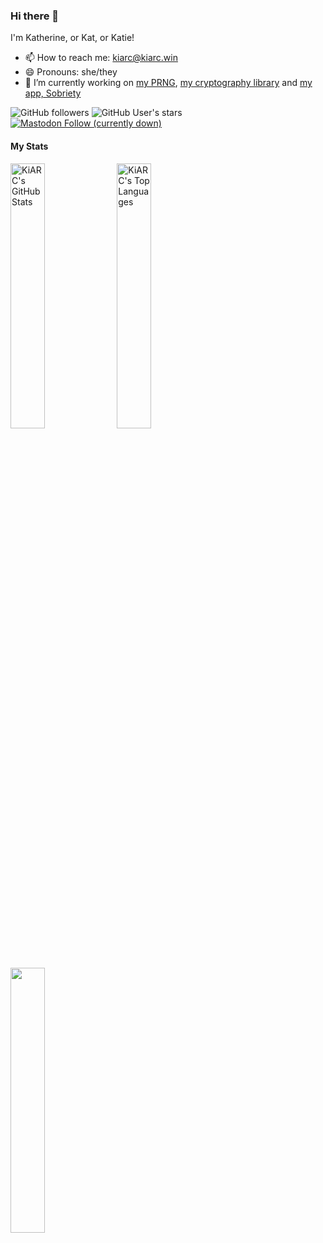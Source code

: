 
### Hi there 👋
I'm Katherine, or Kat, or Katie!
- 📫 How to reach me: <kiarc@kiarc.win>
- 😄 Pronouns: she/they
- 🔭 I’m currently working on [my PRNG](https://github.com/KiARC/CollatzRand), [my cryptography library](https://github.com/KiARC/ReasonablyEasyCryptography) and [my app, Sobriety](https://github.com/KiARC/Sobriety)

![GitHub followers](https://img.shields.io/github/followers/KiARC?style=social)
![GitHub User's stars](https://img.shields.io/github/stars/KiARC?style=social)
[![Mastodon Follow (currently down)](https://img.shields.io/mastodon/follow/110228634376406064?domain=https%3A%2F%2Fglitch.kiarc.win&style=social)](https://glitch.kiarc.win/@kiarc)
#### My Stats
<span>
  <img width="33%" align="top" src="https://github-readme-stats.vercel.app/api?username=kiarc&theme=dracula&show=reviews,discussions_started,discussions_answered,prs_merged,prs_merged_percentage&show_icons=true&include_all_commits=true&hide_rank=true" alt="KiARC's GitHub Stats"/>
  <img width="33%" align="top" src="https://github-readme-stats.vercel.app/api/top-langs/?username=kiarc&theme=dracula&layout=compact" alt="KiARC's Top Languages"/>
  <img width="33%" align="top" src="https://streak-stats.demolab.com/?user=kiarc&theme=dracula"/>
</span>
